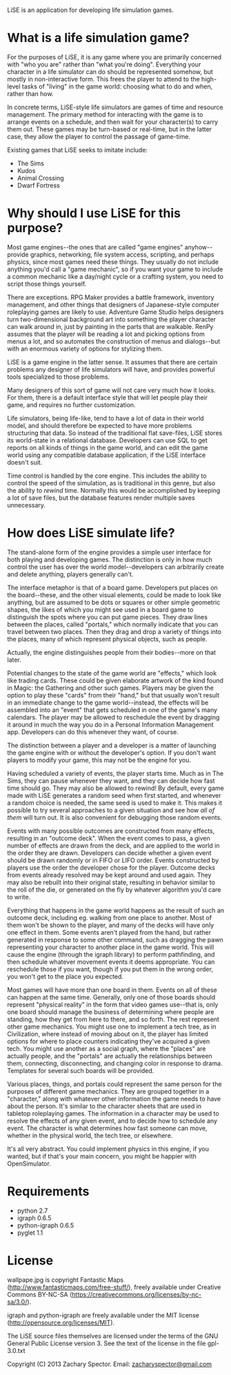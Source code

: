 LiSE is an application for developing life simulation games.

# What is a life simulation game?

For the purposes of LiSE, it is any game where you are primarily concerned with "who you are" rather than "what you're doing". Everything your character in a life simulator can do should be represented somehow, but mostly in non-interactive form. This frees the player to attend to the high-level tasks of "living" in the game world: choosing what to do and when, rather than how.

In concrete terms, LiSE-style life simulators are games of time and resource management. The primary method for interacting with the game is to arrange events on a schedule, and then wait for your character(s) to carry them out. These games may be turn-based or real-time, but in the latter case, they allow the player to control the passage of game-time.

Existing games that LiSE seeks to imitate include:

* The Sims
* Kudos
* Animal Crossing
* Dwarf Fortress

# Why should I use LiSE for this purpose?

Most game engines--the ones that are called "game engines"
anyhow--provide graphics, networking, file system access, scripting,
and perhaps physics, since most games need these things. They usually
do not include anything you'd call a "game mechanic", so if you want
your game to include a common mechanic like a day/night cycle or a
crafting system, you need to script those things yourself.

There are exceptions. RPG Maker provides a battle framework, inventory
management, and other things that designers of Japanese-style computer
roleplaying games are likely to use. Adventure Game Studio helps
designers turn two-dimensional background art into something the
player character can walk around in, just by painting in the parts
that are walkable. RenPy assumes that the player will be reading a lot
and picking options from menus a lot, and so automates the
construction of menus and dialogs--but with an enormous variety of
options for stylizing them.

LiSE is a game engine in the latter sense. It assumes that there are
certain problems any designer of life simulators will have, and
provides powerful tools specialized to those problems.

Many designers of this sort of game will not care very much how it
looks. For them, there is a default interface style that will let
people play their game, and requires no further customization.

Life simulators, being life-like, tend to have a lot of data in their
world model, and should therefore be expected to have more problems
structuring that data. So instead of the traditional flat save-files,
LiSE stores its world-state in a relational database. Developers can
use SQL to get reports on all kinds of things in the game world, and
can edit the game world using any compatible database application, if
the LiSE interface doesn't suit.

Time control is handled by the core engine. This includes the ability
to control the speed of the simulation, as is traditional in this
genre, but also the ability to *rewind* time. Normally this would be
accomplished by keeping a lot of save files, but the database features
render multiple saves unnecessary.

# How does LiSE simulate life?

The stand-alone form of the engine provides a simple user interface
for both playing and developing games. The distinction is only in how
much control the user has over the world model--developers can
arbitrarily create and delete anything, players generally can't.

The interface metaphor is that of a board game. Developers put places
on the board--these, and the other visual elements, could be made to
look like anything, but are assumed to be dots or squares or other
simple geometric shapes, the likes of which you might see used in a
board game to distinguish the spots where you can put game
pieces. They draw lines between the places, called "portals," which
normally indicate that you can travel between two places. Then they
drag and drop a variety of things into the places, many of which
represent physical objects, such as people.

Actually, the engine distinguishes people from their bodies--more on
that later.

Potential changes to the state of the game world are "effects," which
look like trading cards. These could be given elaborate artwork of the
kind found in Magic: the Gathering and other such games. Players may
be given the option to play these "cards" from their "hand," but that
usually won't result in an immediate change to the game
world--instead, the effects will be assembled into an "event" that
gets scheduled in one of the game's many calendars. The player may be
allowed to reschedule the event by dragging it around in much the way
you do in a Personal Information Management app. Developers can do
this whenever they want, of course.

The distinction between a player and a developer is a matter of
launching the game engine with or without the developer's option. If you
don't want players to modify your game, this may not be the engine for
you.

Having scheduled a variety of events, the player starts time. Much as
in The Sims, they can pause whenever they want, and they can decide
how fast time should go. They may also be allowed to rewind! By
default, every game made with LiSE generates a random seed when first
started, and whenever a random choice is needed, the same seed is used
to make it. This makes it possible to try several approaches to a
given situation and see how *all of them* will turn out. It is also
convenient for debugging those random events.

Events with many possible outcomes are constructed from many effects,
resulting in an "outcome deck". When the event comes to pass, a given
number of effects are drawn from the deck, and are applied to the
world in the order they are drawn. Developers can decide whether a
given event should be drawn randomly or in FIFO or LIFO order. Events
constructed by players use the order the developer chose for the
player. Outcome decks from events already resolved may be kept around
and used again. They may also be rebuilt into their original state,
resulting in behavior similar to the roll of the die, or generated on
the fly by whatever algorithm you'd care to write.

Everything that happens in the game world happens as the result of
such an outcome deck, including eg. walking from one place to
another. Most of them won't be shown to the player, and many of the
decks will have only one effect in them. Some events aren't played
from the hand, but rather generated in response to some other command,
such as dragging the pawn representing your character to another place
in the game world. This will cause the engine (through the igraph
library) to perform pathfinding, and then schedule whatever movement
events it deems appropriate. You can reschedule those if you want,
though if you put them in the wrong order, you won't get to the place
you expected.

Most games will have more than one board in them. Events on all of
these can happen at the same time. Generally, only one of those boards
should represent "physical reality" in the form that video games
use--that is, only one board should manage the business of determining
where people are standing, how they get from here to there, and so
forth. The rest represent other game mechanics. You might use one to
implement a tech tree, as in Civilization, where instead of moving
about on it, the player has limited options for where to place
counters indicating they've acquired a given tech. You might use
another as a social graph, where the "places" are actually people, and
the "portals" are actually the relationships between them, connecting,
disconnecting, and changing color in response to drama. Templates for
several such boards will be provided.

Various places, things, and portals could represent the same person
for the purposes of different game mechanics. They are grouped
together in a "character," along with whatever other information the
game needs to have about the person. It's similar to the character
sheets that are used in tabletop roleplaying games. The information in
a character may be used to resolve the effects of any given event, and
to decide how to schedule any event. The character is what determines
how fast someone can move, whether in the physical world, the tech
tree, or elsewhere.

It's all very abstract. You could implement physics in this engine, if
you wanted, but if that's your main concern, you might be happier with
OpenSimulator.

# Requirements

* python 2.7
* igraph 0.6.5
* python-igraph 0.6.5
* pyglet 1.1

# License
wallpape.jpg is copyright Fantastic Maps (http://www.fantasticmaps.com/free-stuff/), freely available under Creative Commons BY-NC-SA (https://creativecommons.org/licenses/by-nc-sa/3.0/).

igraph and python-igraph are freely available under the MIT license (http://opensource.org/licenses/MIT).

The LiSE source files themselves are licensed under the terms of the GNU General Public License version 3. See the text of the license in the file gpl-3.0.txt

Copyright (C) 2013 Zachary Spector. Email: zacharyspector@gmail.com